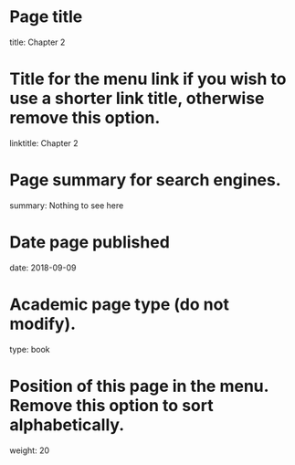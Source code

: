 # Page title
title: Chapter 2

# Title for the menu link if you wish to use a shorter link title, otherwise remove this option.
linktitle: Chapter 2

# Page summary for search engines.
summary: Nothing to see here

# Date page published
date: 2018-09-09

# Academic page type (do not modify).
type: book

# Position of this page in the menu. Remove this option to sort alphabetically.
weight: 20
